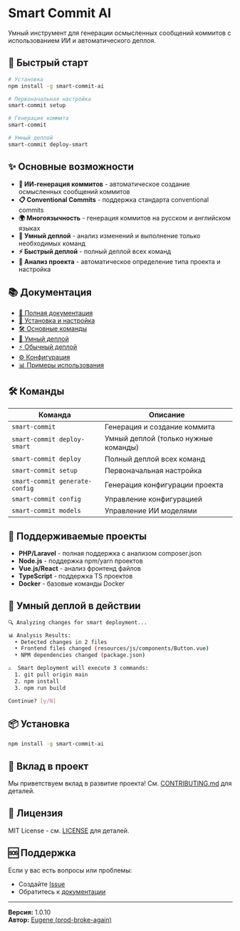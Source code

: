 # Smart Commit AI

Умный инструмент для генерации осмысленных сообщений коммитов с использованием ИИ и автоматического деплоя.

## 🚀 Быстрый старт

```bash
# Установка
npm install -g smart-commit-ai

# Первоначальная настройка
smart-commit setup

# Генерация коммита
smart-commit

# Умный деплой
smart-commit deploy-smart
```

## ✨ Основные возможности

- **🤖 ИИ-генерация коммитов** - автоматическое создание осмысленных сообщений коммитов
- **📋 Conventional Commits** - поддержка стандарта conventional commits
- **🌍 Многоязычность** - генерация коммитов на русском и английском языках
- **🔧 Умный деплой** - анализ изменений и выполнение только необходимых команд
- **⚡ Быстрый деплой** - полный деплой всех команд
- **🎯 Анализ проекта** - автоматическое определение типа проекта и настройка

## 📚 Документация

- [📖 Полная документация](docs/README.md)
- [🚀 Установка и настройка](docs/setup.md)
- [🛠️ Основные команды](docs/commands.md)
- [🧠 Умный деплой](docs/smart-deploy.md)
- [⚡ Обычный деплой](docs/deploy.md)
- [⚙️ Конфигурация](docs/configuration.md)
- [📊 Примеры использования](docs/examples.md)

## 🛠️ Команды

| Команда | Описание |
|---------|----------|
| `smart-commit` | Генерация и создание коммита |
| `smart-commit deploy-smart` | Умный деплой (только нужные команды) |
| `smart-commit deploy` | Полный деплой всех команд |
| `smart-commit setup` | Первоначальная настройка |
| `smart-commit generate-config` | Генерация конфигурации проекта |
| `smart-commit config` | Управление конфигурацией |
| `smart-commit models` | Управление ИИ моделями |

## 🔧 Поддерживаемые проекты

- **PHP/Laravel** - полная поддержка с анализом composer.json
- **Node.js** - поддержка npm/yarn проектов
- **Vue.js/React** - анализ фронтенд файлов
- **TypeScript** - поддержка TS проектов
- **Docker** - базовые команды Docker

## 🎯 Умный деплой в действии

```bash
🔍 Analyzing changes for smart deployment...

📊 Analysis Results:
  • Detected changes in 2 files
  • Frontend files changed (resources/js/components/Button.vue)
  • NPM dependencies changed (package.json)

⚠️  Smart deployment will execute 3 commands:
  1. git pull origin main
  2. npm install
  3. npm run build

Continue? [y/N]
```

## 📦 Установка

```bash
npm install -g smart-commit-ai
```

## 🤝 Вклад в проект

Мы приветствуем вклад в развитие проекта! См. [CONTRIBUTING.md](CONTRIBUTING.md) для деталей.

## 📄 Лицензия

MIT License - см. [LICENSE](LICENSE) для деталей.

## 🆘 Поддержка

Если у вас есть вопросы или проблемы:
- Создайте [Issue](https://github.com/prod-broke-again/smart-commit/issues)
- Обратитесь к [документации](docs/)

---

**Версия:** 1.0.10  
**Автор:** [Eugene (prod-broke-again)](https://github.com/prod-broke-again)